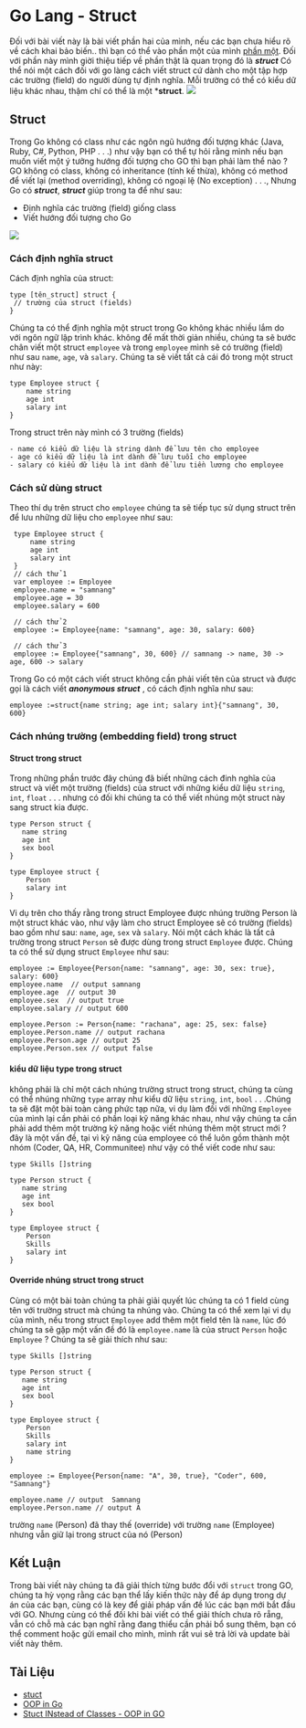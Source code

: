 # Go Lang - Struct
Đối với bài viết này là bài viết phần hai của mình, nếu các bạn chưa hiểu rõ về cách khai bảo biến.. thì bạn có thể vào phần một của mình [phần một](https://viblo.asia/p/gioi-thieu-ve-go-lang-LzD5dbjOZjY). Đối với phần này mình giời thiệu tiếp về phần thật là quan trọng đó là ***struct*** Có thể nói một cách đối với go làng cách viết struct cứ dành cho một tập hợp các trường (field) do người dùng tự định nghĩa. Mỗi trường có thể có kiểu dữ liệu khác nhau, thậm chí có thể là một ***struct**. 
![](https://images.viblo.asia/402ab0d0-f753-489a-9839-a4ea243d07e5.png)

## Struct
 Trong Go không có class như các ngôn ngũ hướng đối tượng khác (Java, Ruby, C#, Python, PHP . . .) như vậy bạn có thể tự hỏi rằng mình nếu bạn muốn viết một ý tưởng hướng đối tượng cho GO thì bạn phải làm thể nào ? GO không có class, không có inheritance (tính kế thừa), không có method để viết lại (method overriding), không có ngoại lệ (No exception) . . ., Nhưng Go có ***struct***, ***struct*** giúp trong ta để như sau:

- Định nghĩa các trường (field) giống class
- Viết hướng đối tượng cho Go

![](https://images.viblo.asia/3c9a3665-dc12-4edb-98ed-70a0b6d7ae90.jpg)


 ### Cách định nghĩa struct
Cách định nghĩa của struct:
 ```
 type [tên_struct] struct {
  // trường của struct (fields)
 }
 ```
 
 Chúng ta có thể định nghĩa một struct trong Go không khác nhiều lắm do với ngôn ngữ lập trình khác. không để mất thời giản nhiều, chúng ta sẽ bước chân viết một struct ```employee``` và trong ```employee``` mình sẽ có trường (field) như sau ```name```, ```age```, và ```salary```. Chúng ta sẽ viết tất cả cái đó trong một struct như này:
 
 ```
 type Employee struct {
     name string
     age int
     salary int
 }
 ```
 Trong struct trên này  mình có 3 trường (fields)
    
    - name có kiểu dữ liệu là string dành để lưu tên cho employee
    - age có kiểu dữ liệu là int dành để lưu tuổi cho employee
    - salary có kiểu dữ liệu là int dành để lưu tiền lương cho employee
  
### Cách sử dùng struct
Theo thí dụ trên struct cho ```employee``` chúng ta sẽ tiếp tục sử dụng struct trên để lưu những dữ liệu cho ```employee``` như sau:
```
 type Employee struct {
     name string
     age int
     salary int
 }
 // cách thử 1
 var employee := Employee
 employee.name = "samnang"
 employee.age = 30
 employee.salary = 600
 
 // cách thử 2
 employee := Employee{name: "samnang", age: 30, salary: 600}
 
 // cách thử 3
 employee := Employee{"samnang", 30, 600} // samnang -> name, 30 -> age, 600 -> salary 
```

Trong Go có một cách viết struct không cần phải viết tên của struct và được gọi là cách viết ***anonymous struct*** , có cách định nghĩa như sau:
```
employee :=struct{name string; age int; salary int}{"samnang", 30, 600}
```

###  Cách nhúng trường (embedding field) trong struct
#### Struct trong struct
Trong những phần trước đây chúng đã biết những cách đinh nghĩa của struct và viết một trường (fields) của struct với những kiểu dữ liệu ```string```, ```int```, ```float``` . . . nhưng có đối khi chúng ta có thể viết nhúng một struct này sang struct kia được.
```
type Person struct {
   name string
   age int
   sex bool
}

type Employee struct {
    Person
    salary int
}
```
Vi dụ trên cho thấy rằng trong struct Employee được nhúng trường Person là một struct khác vào, như vậy làm cho struct Employee sẽ có trường (fields) bao gồm như sau: ```name```, ```age```, ```sex``` và ```salary```. Nói một cách khác là tất cả trường trong struct ```Person``` sẽ được dùng trong struct ```Employee``` được. Chúng ta có thể sử dụng struct ```Employee``` như sau:
```
employee := Employee{Person{name: "samnang", age: 30, sex: true}, salary: 600}
employee.name  // output samnang
employee.age  // output 30
employee.sex  // output true
employee.salary // output 600

employee.Person := Person{name: "rachana", age: 25, sex: false}
employee.Person.name // output rachana
employee.Person.age // output 25
employee.Person.sex // output false
```
#### kiểu dữ liệu type trong struct
không phải là chỉ một cách nhúng trường struct trong struct, chúng ta cùng có thể nhúng những ```type``` array  như kiểu dữ liệu ```string```, ```int```, ```bool``` .  .  .Chúng ta sẽ đặt một bài toàn càng phức tạp nữa, vi dụ làm đối với những ```Employee``` của mình lại cần phải có phần loại  kỹ năng khác nhau, như vậy chúng ta cần phải add thêm một trường kỹ năng hoặc viết nhúng thêm một struct mới ? đây là một vấn đề, tại vì kỹ năng của employee có thể luôn gồm thành một nhóm (Coder, QA, HR, Communitee) như vậy có thể viết code như sau:
```
type Skills []string

type Person struct {
   name string
   age int
   sex bool
}

type Employee struct {
    Person
    Skills
    salary int
}
```
#### Override nhúng struct trong struct
Cùng có một bài toàn chúng ta phải giải quyết lúc chúng ta có 1 field cùng tên với trường struct mà chúng ta nhúng vào. Chúng ta có thể xem lại vi dụ của mình, nếu trong struct ```Employee``` add thêm một field tên là ```name```, lúc đó chúng ta sẽ gặp một vấn đề đó là ```employee.name``` là của struct ```Person``` hoặc ```Employee```  ? Chúng ta sẽ giải thích như sau:
```
type Skills []string

type Person struct {
   name string
   age int
   sex bool
}

type Employee struct {
    Person
    Skills
    salary int
    name string
}

employee := Employee{Person{name: "A", 30, true}, "Coder", 600, "Samnang"}

employee.name // output  Samnang
employee.Person.name // output A
```
trường ```name``` (Person) đã thay thế (override) với trường ```name``` (Employee) nhưng vẫn giữ lại trong struct của nó (Person)

## Kết Luận
Trong bài viết này chúng ta đã giải thích từng bước đổi với ```struct``` trong GO, chúng ta hỳ vọng rằng các bạn thể lấy kiến thức này để áp dụng trong dự án của các bạn, cùng có là key để giải pháp vấn đề lúc các bạn mới bắt đầu với GO. Nhưng cùng có thể đối khi bài viết có thể giải thích chưa rõ rẵng, vẫn có chỗ mà các bạn nghĩ rằng đang thiểu cần phải bổ sung thêm, bạn có thể comment hoặc gửi email cho mình, mình rất vui sẽ trả lời và update bài viết này thêm.

## Tài Liệu
- [stuct](https://gobyexample.com/structs)
- [OOP in Go](https://code.tutsplus.com/tutorials/lets-go-object-oriented-programming-in-golang--cms-26540)
- [Stuct INstead of Classes - OOP in GO](https://golangbot.com/structs-instead-of-classes/)